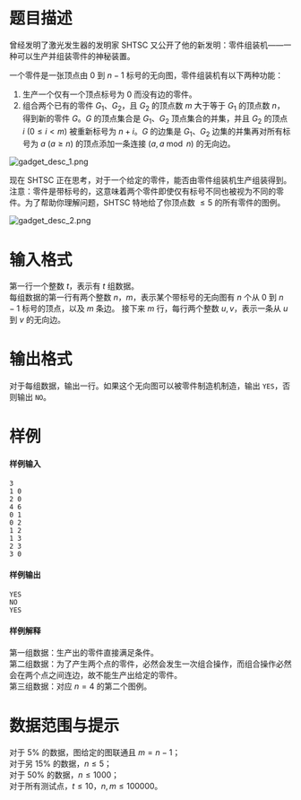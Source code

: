 
# 题目描述

曾经发明了激光发生器的发明家 SHTSC 又公开了他的新发明：零件组装机——一种可以生产并组装零件的神秘装置。

一个零件是一张顶点由 $0$ 到 $n - 1$ 标号的无向图，零件组装机有以下两种功能：
1. 生产一个仅有一个顶点标号为 $0$ 而没有边的零件。
2. 组合两个已有的零件 $G_1$、$G_2$，且 $G_2$ 的顶点数 $m$ 大于等于 $G_1$ 的顶点数 $n$，得到新的零件 $G$。$G$ 的顶点集合是 $G_1$、$G_2$ 顶点集合的并集，并且 $G_2$ 的顶点 $i \ (0 \leq i < m)$ 被重新标号为 $n + i$。$G$ 的边集是 $G_1$、$G_2$ 边集的并集再对所有标号为 $a \ (a \geq n)$ 的顶点添加一条连接 $(a, a \bmod n)$ 的无向边。

![gadget_desc_1.png](/source/loj/2040/img/aHR0cHM6Ly9vb28uMG8wLm9vby8yMDE3LzA0LzIwLzU4Zjg5YTk0NzZmMDEucG5n.png)

现在 SHTSC 正在思考，对于一个给定的零件，能否由零件组装机生产组装得到。注意：零件是带标号的，这意味着两个零件即使仅有标号不同也被视为不同的零件。为了帮助你理解问题，SHTSC 特地给了你顶点数 $\leq 5$ 的所有零件的图例。

![gadget_desc_2.png](https://ooo.0o0.ooo/2017/04/20/58f89a9484a59.png)

# 输入格式

第一行一个整数 $t$，表示有 $t$ 组数据。  
每组数据的第一行有两个整数 $n$，$m$，表示某个带标号的无向图有 $n$ 个从 $0$ 到 $n - 1$ 标号的顶点，以及 $m$ 条边。
接下来 $m$ 行，每行两个整数 $u, v$，表示一条从 $u$ 到 $v$ 的无向边。

# 输出格式

对于每组数据，输出一行。如果这个无向图可以被零件制造机制造，输出 `YES`，否则输出 `NO`。

# 样例

#### 样例输入
```plain
3
1 0
2 0
4 6
0 1
0 2
1 2
1 3
2 3
3 0
```

#### 样例输出
```plain
YES
NO
YES
```

#### 样例解释
第一组数据：生产出的零件直接满足条件。  
第二组数据：为了产生两个点的零件，必然会发生一次组合操作，而组合操作必然会在两个点之间连边，故不能生产出给定的零件。  
第三组数据：对应 $n = 4$ 的第二个图例。

# 数据范围与提示

对于 $5\%$ 的数据，图给定的图联通且 $m = n - 1$；  
对于另 $15\%$ 的数据，$n \leq 5$；  
对于 $50\%$ 的数据，$n \leq 1000$；  
对于所有测试点，$t \leq 10$，$n, m \leq 100000$。

